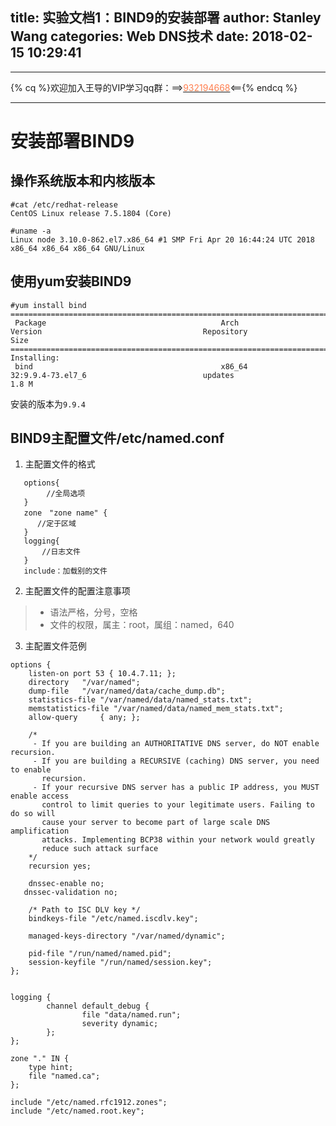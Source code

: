 title: 实验文档1：BIND9的安装部署
author: Stanley Wang
categories: Web DNS技术
date: 2018-02-15 10:29:41
---
- - -
{% cq %}欢迎加入王导的VIP学习qq群：==>[<font color="FF7F50">932194668</font>](http://shang.qq.com/wpa/qunwpa?idkey=78869fddc5a661acb0639315eb52997c108de6625df5f0ee2f0372f176a032a6)<=={% endcq %}
- - -
# 安装部署BIND9
## 操作系统版本和内核版本
```
#cat /etc/redhat-release 
CentOS Linux release 7.5.1804 (Core) 

#uname -a
Linux node 3.10.0-862.el7.x86_64 #1 SMP Fri Apr 20 16:44:24 UTC 2018 x86_64 x86_64 x86_64 GNU/Linux
```
## 使用yum安装BIND9
```
#yum install bind
=============================================================================================================================================================
 Package                                       Arch                          Version                                    Repository                      Size
=============================================================================================================================================================
Installing:
 bind                                          x86_64                        32:9.9.4-73.el7_6                          updates                        1.8 M

```
安装的版本为`9.9.4`
## BIND9主配置文件/etc/named.conf
1. 主配置文件的格式
```
   options{
        //全局选项
   }
   zone　"zone name" {
      //定于区域
   }
   logging{
       //日志文件
   }
   include：加载别的文件
```
2. 主配置文件的配置注意事项
>- 语法严格，分号，空格
>- 文件的权限，属主：root，属组：named，640
3. 主配置文件范例
```
options {
	listen-on port 53 { 10.4.7.11; };
	directory 	"/var/named";
	dump-file 	"/var/named/data/cache_dump.db";
	statistics-file "/var/named/data/named_stats.txt";
	memstatistics-file "/var/named/data/named_mem_stats.txt";
	allow-query     { any; };

	/* 
	 - If you are building an AUTHORITATIVE DNS server, do NOT enable recursion.
	 - If you are building a RECURSIVE (caching) DNS server, you need to enable 
	   recursion. 
	 - If your recursive DNS server has a public IP address, you MUST enable access 
	   control to limit queries to your legitimate users. Failing to do so will
	   cause your server to become part of large scale DNS amplification 
	   attacks. Implementing BCP38 within your network would greatly
	   reduce such attack surface 
	*/
	recursion yes;

	dnssec-enable no;
   dnssec-validation no;

	/* Path to ISC DLV key */
	bindkeys-file "/etc/named.iscdlv.key";

	managed-keys-directory "/var/named/dynamic";

	pid-file "/run/named/named.pid";
	session-keyfile "/run/named/session.key";
};


logging {
        channel default_debug {
                file "data/named.run";
                severity dynamic;
        };
};

zone "." IN {
	type hint;
	file "named.ca";
};

include "/etc/named.rfc1912.zones";
include "/etc/named.root.key";
```



